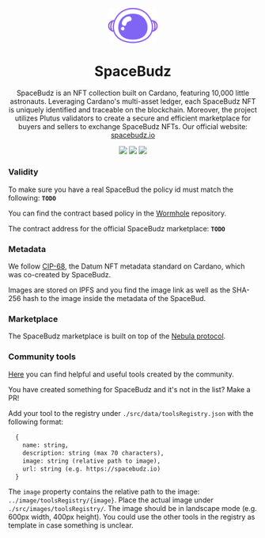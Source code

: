 <p align="center">
  <img width="100px" src="./src/images/brand/logo.png" align="center" />
  <h1 align="center">SpaceBudz</h1>
  <p align="center">SpaceBudz is an NFT collection built on Cardano, featuring 10,000 little astronauts. Leveraging Cardano's multi-asset ledger, each SpaceBudz NFT is uniquely identified and traceable on the blockchain. Moreover, the project utilizes Plutus validators to create a secure and efficient marketplace for buyers and sellers to exchange SpaceBudz NFTs.
Our official website: <a href="https://spacebudz.io">spacebudz.io</a></p>

  <p align="center">
    <img src="https://img.shields.io/github/commit-activity/m/SpaceBudz/spacebudz?style=for-the-badge" />
    <img src="https://img.shields.io/github/license/SpaceBudz/spacebudz?style=for-the-badge" />
    <a href="https://twitter.com/spacebudzNFT">
      <img src="https://img.shields.io/twitter/follow/spacebudzNFT?style=for-the-badge&logo=twitter" />
    </a>
  </p>

</p>

### Validity

To make sure you have a real SpaceBud the policy id must match the following:
**`TODO`**

You can find the contract based policy in the [Wormhole](https://github.com/spacebudz/wormhole) repository.

The contract address for the official SpaceBudz marketplace:
**`TODO`**

### Metadata

We follow [CIP-68](https://github.com/cardano-foundation/CIPs/blob/master/CIP-0025/CIP-0068.md), the Datum NFT metadata standard on Cardano, which was co-created by SpaceBudz.

Images are stored on IPFS and you find the image link as well as the SHA-256 hash to the image inside the metadata of the SpaceBud.

### Marketplace

The SpaceBudz marketplace is built on top of the [Nebula protocol](https://github.com/spacebudz/nebula).


### Community tools

[Here](https://spacebudz.io/communityTools) you can find helpful and useful tools created by the community.

You have created something for SpaceBudz and it's not in the list?
Make a PR!

Add your tool to the registry under `./src/data/toolsRegistry.json` with the following format:
```
  {
    name: string,
    description: string (max 70 characters),
    image: string (relative path to image),
    url: string (e.g. https://spacebudz.io)
  }
```
The `image` property contains the relative path to the image: `../image/toolsRegistry/{image}`. Place the actual image under `./src/images/toolsRegistry/`.
The image should be in landscape mode (e.g. 600px width, 400px height).
You could use the other tools in the registry as template in case something is unclear.


